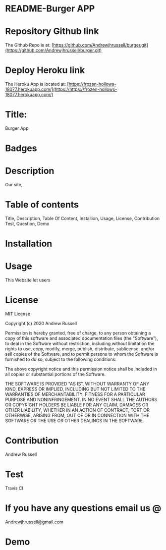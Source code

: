 # README-Burger APP

# Repository Github link

The Github Repo is at: [https://github.com/Andrewjhrussell/burger.git](https://github.com/Andrewjhrussell/burger.git)

# Deploy Heroku link

The Heroku App is located at: [https://frozen-hollows-18077.herokuapp.com/](https://https://frozen-hollows-18077.herokuapp.com/)

# Title:

Burger App

# Badges

# Description

Our site, 

# Table of contents

Title, Description, Table Of Content, Installion, Usage, License, Contribution Test, Question, Demo

# Installation


# Usage

This Website let users 

# License

MIT License

Copyright (c) 2020 Andrew Russell

Permission is hereby granted, free of charge, to any person obtaining a copy of this software and associated documentation files (the "Software"), to deal in the Software without restriction, including without limitation the rights to use, copy, modify, merge, publish, distribute, sublicense, and/or sell copies of the Software, and to permit persons to whom the Software is furnished to do so, subject to the following conditions:

The above copyright notice and this permission notice shall be included in all copies or substantial portions of the Software.

THE SOFTWARE IS PROVIDED "AS IS", WITHOUT WARRANTY OF ANY KIND, EXPRESS OR IMPLIED, INCLUDING BUT NOT LIMITED TO THE WARRANTIES OF MERCHANTABILITY, FITNESS FOR A PARTICULAR PURPOSE AND NONINFRINGEMENT. IN NO EVENT SHALL THE AUTHORS OR COPYRIGHT HOLDERS BE LIABLE FOR ANY CLAIM, DAMAGES OR OTHER LIABILITY, WHETHER IN AN ACTION OF CONTRACT, TORT OR OTHERWISE, ARISING FROM, OUT OF OR IN CONNECTION WITH THE SOFTWARE OR THE USE OR OTHER DEALINGS IN THE SOFTWARE.

# Contribution

Andrew Russell

# Test

Travis CI

# If you have any questions email us @

Andrewjhrussell@gmail.com
<br>
# Demo